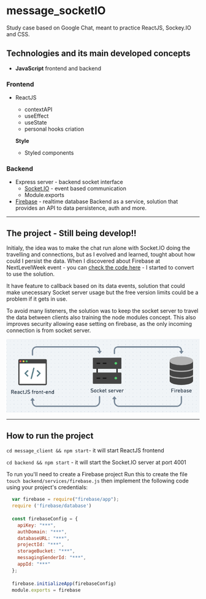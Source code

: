 # message_socketIO
Study case based on Google Chat, meant to practice ReactJS, Sockey.IO and CSS.

## Technologies and its main developed concepts 
* **JavaScript**
  frontend and backend

### Frontend 
* ReactJS
  * contextAPI
  * useEffect
  * useState
  * personal hooks criation
  
  **Style**
  * Styled components

### Backend
* Express server - backend socket interface
  * [Socket.IO](https://socket.io/docs/v4) - event based communication
  * Module.exports
* [Firebase](https://firebase.google.com/docs/web/setup) - realtime database
  Backend as a service, solution that provides an API to data persistence, auth and more.
---
## The project - Still being develop!!
Initialy, the idea was to make the chat run alone with Socket.IO doing the travelling and connections, but as I evolved and learned, tought about how could I persist the data. When I discovered about Firebase at NextLevelWeek event - you can [check the code here](https://github.com/viniciuSquare/NLW-06_Letmeask) - I started to convert to use the solution. 

It have feature to callback based on its data events, solution that could make unecessary Socket server usage but the free version limits could be a problem if it gets in use. 

To avoid many listeners, the solution was to keep the socket server to travel the data between clients also training the node modules concept. This also improves security allowing ease setting on firebase, as the only incoming connection is from socket server.

<p>
  <img src="./Layers.png" alt="Application layers">
</p>


---
## How to run the project
``cd message_client && npm start``- it will start ReactJS frontend

``cd backend && npm start`` - it will start the Socket.IO server at port 4001

To run you'll need to create a Firebase project
Run this to create the file `touch backend/services/firebase.js` then implement the following code using your project's credentials:

```javascript
  var firebase = require("firebase/app");
  require ('firebase/database')

  const firebaseConfig = {
    apiKey: "***",
    authDomain: "***",
    databaseURL: "***",
    projectId: "***",
    storageBucket: "***",
    messagingSenderId: "***",
    appId: "***"
  };

  firebase.initializeApp(firebaseConfig)
  module.exports = firebase

```
